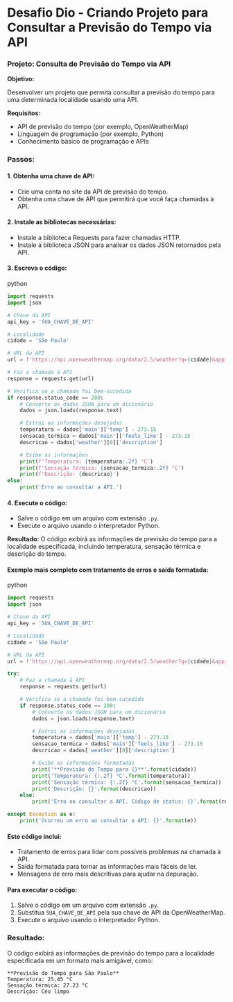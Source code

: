 # Desafio Dio - Criando Projeto para Consultar a Previsão do Tempo via API



### **Projeto: Consulta de Previsão do Tempo via API**

**Objetivo:** 

Desenvolver um projeto que permita consultar a previsão do tempo para uma determinada localidade usando uma API.



**Requisitos:**

- API de previsão do tempo (por exemplo, OpenWeatherMap)
- Linguagem de programação (por exemplo, Python)
- Conhecimento básico de programação e APIs



### **Passos:**

#### **1. Obtenha uma chave de API:**

- Crie uma conta no site da API de previsão do tempo.
- Obtenha uma chave de API que permitirá que você faça chamadas à API.



#### **2. Instale as bibliotecas necessárias:**

- Instale a biblioteca Requests para fazer chamadas HTTP.
- Instale a biblioteca JSON para analisar os dados JSON retornados pela API.



#### **3. Escreva o código:**

python

```python
import requests
import json

# Chave da API
api_key = 'SUA_CHAVE_DE_API'

# Localidade
cidade = 'São Paulo'

# URL da API
url = f'https://api.openweathermap.org/data/2.5/weather?q={cidade}&appid={api_key}'

# Faz a chamada à API
response = requests.get(url)

# Verifica se a chamada foi bem-sucedida
if response.status_code == 200:
    # Converte os dados JSON para um dicionário
    dados = json.loads(response.text)

    # Extrai as informações desejadas
    temperatura = dados['main']['temp'] - 273.15
    sensacao_termica = dados['main']['feels_like'] - 273.15
    descricao = dados['weather'][0]['description']

    # Exibe as informações
    print(f'Temperatura: {temperatura:.2f} °C')
    print(f'Sensação térmica: {sensacao_termica:.2f} °C')
    print(f'Descrição: {descricao}')
else:
    print('Erro ao consultar a API.')
```



#### **4. Execute o código:**

- Salve o código em um arquivo com extensão `.py`.
- Execute o arquivo usando o interpretador Python.



**Resultado:** O código exibirá as informações de previsão do tempo para a localidade especificada, incluindo temperatura, sensação térmica e descrição do tempo.



#### **Exemplo mais completo com tratamento de erros e saída formatada:**

python

```python
import requests
import json

# Chave da API
api_key = 'SUA_CHAVE_DE_API'

# Localidade
cidade = 'São Paulo'

# URL da API
url = f'https://api.openweathermap.org/data/2.5/weather?q={cidade}&appid={api_key}'

try:
    # Faz a chamada à API
    response = requests.get(url)

    # Verifica se a chamada foi bem-sucedida
    if response.status_code == 200:
        # Converte os dados JSON para um dicionário
        dados = json.loads(response.text)

        # Extrai as informações desejadas
        temperatura = dados['main']['temp'] - 273.15
        sensacao_termica = dados['main']['feels_like'] - 273.15
        descricao = dados['weather'][0]['description']

        # Exibe as informações formatadas
        print('**Previsão do Tempo para {}**'.format(cidade))
        print('Temperatura: {:.2f} °C'.format(temperatura))
        print('Sensação térmica: {:.2f} °C'.format(sensacao_termica))
        print('Descrição: {}'.format(descricao))
    else:
        print('Erro ao consultar a API. Código de status: {}'.format(response.status_code))

except Exception as e:
    print('Ocorreu um erro ao consultar a API: {}'.format(e))
```



#### **Este código inclui:**

- Tratamento de erros para lidar com possíveis problemas na chamada à API.
- Saída formatada para tornar as informações mais fáceis de ler.
- Mensagens de erro mais descritivas para ajudar na depuração.



#### **Para executar o código:**

1. Salve o código em um arquivo com extensão `.py`.
2. Substitua `SUA_CHAVE_DE_API` pela sua chave de API da OpenWeatherMap.
3. Execute o arquivo usando o interpretador Python.



### **Resultado:**

O código exibirá as informações de previsão do tempo para a localidade especificada em um formato mais amigável, como:

```plaintext
**Previsão do Tempo para São Paulo**
Temperatura: 25.45 °C
Sensação térmica: 27.23 °C
Descrição: Céu limpo
```

